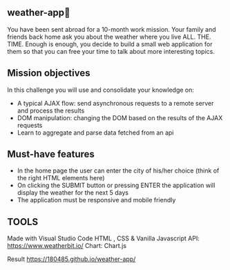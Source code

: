 ## weather-app🌁

You have been sent abroad for a 10-month work mission. Your family and friends back home ask you about the weather where you live ALL. THE. TIME.
Enough is enough, you decide to build a small web application for them so that you can free your time to talk about more interesting topics.



## Mission objectives
In this challenge you will use and consolidate your knowledge on:

* A typical AJAX flow: send asynchronous requests to a remote server and process the results
* DOM manipulation: changing the DOM based on the results of the AJAX requests
* Learn to aggregate and parse data fetched from an api


## Must-have features
* In the home page the user can enter the city of his/her choice (think of the right HTML elements here)
* On clicking the SUBMIT button or pressing ENTER the application will display the weather for the next 5 days
* The application must be responsive and mobile friendly




## TOOLS
Made with Visual Studio Code
HTML , CSS & Vanilla Javascript
API: https://www.weatherbit.io/
Chart: Chart.js


Result
https://180485.github.io/weather-app/

